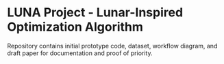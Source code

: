 # LUNA Project - Lunar-Inspired Optimization Algorithm

Repository contains initial prototype code, dataset, workflow diagram, and draft paper for documentation and proof of priority.